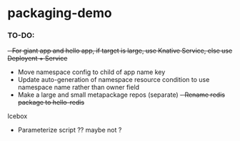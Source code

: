 # packaging-demo


### TO-DO:
~~- For giant app and hello app, if target is large, use Knative Service, else use Deployent + Service~~
- Move namespace config to child of app name key
- Update auto-generation of namespace resource condition to use namespace name rather than owner field
- Make a large and small metapackage repos (separate)
~~- Rename redis package to hello-redis~~

Icebox
- Parameterize script ?? maybe not ?
